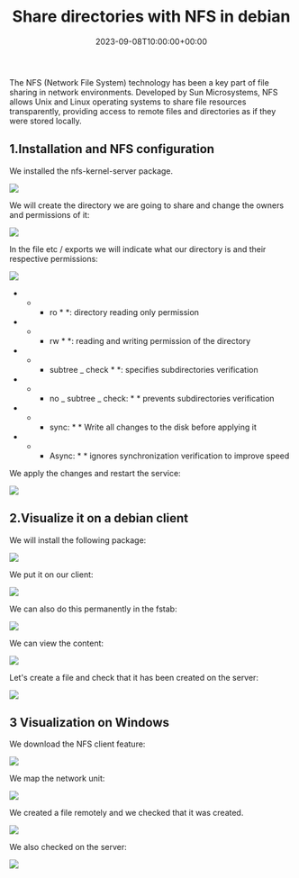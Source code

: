 ﻿---
title: "Share directories with NFS in debian"
date: 2023-09-08T10:00:00+00:00
Description: Learn how to share directories with NFS in debian
tags: [Linux,Sistemas,ISO,ASO]
hero: images/sistemas/nfs/portada.png
---


The NFS (Network File System) technology has been a key part of file sharing in network environments. Developed by Sun Microsystems, NFS allows Unix and Linux operating systems to share file resources transparently, providing access to remote files and directories as if they were stored locally.

## 1.Installation and NFS configuration

We installed the nfs-kernel-server package.

![](../img/Aspose.Words.11ce2099-f519-43cd-a00b-9a47a367ade4.001.png)

We will create the directory we are going to share and change the owners and permissions of it:

![](../img/Aspose.Words.11ce2099-f519-43cd-a00b-9a47a367ade4.002.png)

In the file etc / exports we will indicate what our directory is and their respective permissions:

![](../img/Aspose.Words.11ce2099-f519-43cd-a00b-9a47a367ade4.003.jpeg)

- * * ro * *: directory reading only permission
- * * rw * *: reading and writing permission of the directory
- * * subtree _ check * *: specifies subdirectories verification
- * * no _ subtree _ check: * * prevents subdirectories verification
- * * sync: * * Write all changes to the disk before applying it
- * * Async: * * ignores synchronization verification to improve speed

We apply the changes and restart the service:

![](../img/Aspose.Words.11ce2099-f519-43cd-a00b-9a47a367ade4.004.png)

## 2.Visualize it on a debian client

We will install the following package:

![](../img/Aspose.Words.11ce2099-f519-43cd-a00b-9a47a367ade4.005.png)

We put it on our client:

![](../img/Aspose.Words.11ce2099-f519-43cd-a00b-9a47a367ade4.006.png)

We can also do this permanently in the fstab:

![](../img/Aspose.Words.11ce2099-f519-43cd-a00b-9a47a367ade4.007.png)

We can view the content:

![](../img/Aspose.Words.11ce2099-f519-43cd-a00b-9a47a367ade4.008.png)

Let's create a file and check that it has been created on the server:

![](../img/Aspose.Words.11ce2099-f519-43cd-a00b-9a47a367ade4.009.png)

## 3 Visualization on Windows

We download the NFS client feature:

![](../img/Aspose.Words.11ce2099-f519-43cd-a00b-9a47a367ade4.010.jpeg)

We map the network unit:

![](../img/Aspose.Words.11ce2099-f519-43cd-a00b-9a47a367ade4.011.jpeg)

We created a file remotely and we checked that it was created.

![](../img/Aspose.Words.11ce2099-f519-43cd-a00b-9a47a367ade4.012.jpeg)

We also checked on the server:

![](../img/Aspose.Words.11ce2099-f519-43cd-a00b-9a47a367ade4.013.png)

